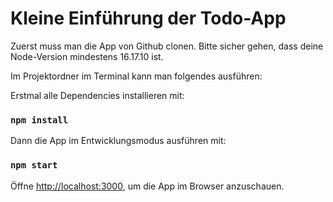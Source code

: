 # Kleine Einführung der Todo-App

Zuerst muss man die App von Github clonen.
Bitte sicher gehen, dass deine Node-Version mindestens 16.17.10 ist.

Im Projektordner im Terminal kann man folgendes ausführen:

Erstmal alle Dependencies installieren mit:

### `npm install`

Dann die App im Entwicklungsmodus ausführen mit:

### `npm start`

Öffne [http://localhost:3000](http://localhost:3000), um die App im Browser anzuschauen.
